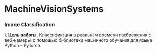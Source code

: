# MachineVisionSystems
### Image Classification
<a name="_toc327350007"></a>**I. Цель работы.** Классификация в реальном времени изображения с веб-камеры, с помощью библиотеки машинного обучения для языка Python – PyTorch. 

